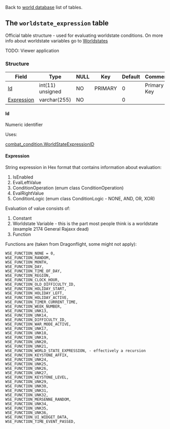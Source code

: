 Back to [world database](https://github.com/cmangos/issues/wiki/mangosdb_struct) list of tables.

## The `worldstate_expression` table

Official table structure - used for evaluating worldstate conditions. On more info about worldstate variables go to [Worldstates](Worldstates)

TODO: Viewer application

### Structure

| Field                           | Type             | NULL | Key     | Default | Comments                    |
| ------------------------------- | ---------------- | ---- | ------- | ------- | --------------------------- |
| [Id](#Id)                  | int(11) unsigned | NO   | PRIMARY | 0       | Primary Key |
| [Expression](#Expression)  | varchar(255)     | NO   |         | 0       |             |

#### Id

Numeric identifier

Uses:

[combat_condition.WorldStateExpressionID](combat_condition#WorldStateExpressionID)

#### Expression

String expression in Hex format that contains information about evaluation:

1. IsEnabled  
2. EvalLeftValue  
3. ConditionOperation (enum class ConditionOperation)  
4. EvalRightValue  
5. ConditionLogic (enum class ConditionLogic - NONE, AND, OR, XOR)  

Evaluation of value consists of:  

1. Constant  
2. Worldstate Variable - this is the part most people think is a worldstate (example 2174 General Rajaxx dead)
3. Function  

Functions are (taken from Dragonflight, some might not apply):

    WSE_FUNCTION_NONE = 0,
    WSE_FUNCTION_RANDOM,
    WSE_FUNCTION_MONTH,
    WSE_FUNCTION_DAY,
    WSE_FUNCTION_TIME_OF_DAY,
    WSE_FUNCTION_REGION,
    WSE_FUNCTION_CLOCK_HOUR,
    WSE_FUNCTION_OLD_DIFFICULTY_ID,
    WSE_FUNCTION_HOLIDAY_START,
    WSE_FUNCTION_HOLIDAY_LEFT,
    WSE_FUNCTION_HOLIDAY_ACTIVE,
    WSE_FUNCTION_TIMER_CURRENT_TIME,
    WSE_FUNCTION_WEEK_NUMBER,
    WSE_FUNCTION_UNK13,
    WSE_FUNCTION_UNK14,
    WSE_FUNCTION_DIFFICULTY_ID,
    WSE_FUNCTION_WAR_MODE_ACTIVE,
    WSE_FUNCTION_UNK17,
    WSE_FUNCTION_UNK18,
    WSE_FUNCTION_UNK19,
    WSE_FUNCTION_UNK20,
    WSE_FUNCTION_UNK21,
    WSE_FUNCTION_WORLD_STATE_EXPRESSION, - effectively a recursion
    WSE_FUNCTION_KEYSTONE_AFFIX,
    WSE_FUNCTION_UNK24,
    WSE_FUNCTION_UNK25,
    WSE_FUNCTION_UNK26,
    WSE_FUNCTION_UNK27,
    WSE_FUNCTION_KEYSTONE_LEVEL,
    WSE_FUNCTION_UNK29,
    WSE_FUNCTION_UNK30,
    WSE_FUNCTION_UNK31,
    WSE_FUNCTION_UNK32,
    WSE_FUNCTION_MERSENNE_RANDOM,
    WSE_FUNCTION_UNK34,
    WSE_FUNCTION_UNK35,
    WSE_FUNCTION_UNK36,
    WSE_FUNCTION_UI_WIDGET_DATA,
    WSE_FUNCTION_TIME_EVENT_PASSED,